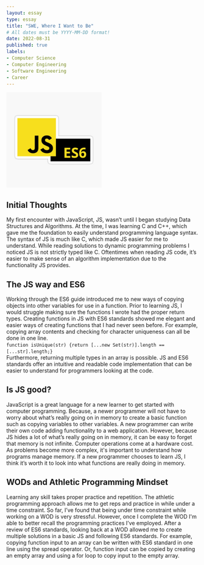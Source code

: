 ```yaml
---
layout: essay
type: essay
title: "SWE, Where I Want to Be"
# All dates must be YYYY-MM-DD format!
date: 2022-08-31
published: true
labels:
- Computer Science
- Computer Engineering
- Software Engineering
- Career
---
```


<img width="250px" class="rounded float-start pe-4" src="../img/jsreflection/JSES6.jpg" alt = "JS ES6 logo">



## Initial Thoughts

My first encounter with JavaScript, JS, wasn’t until I began studying Data Structures and Algorithms. At the time, I was learning C and C++, which gave me the foundation to easily understand programming language syntax. The syntax of JS is much like C, which made JS easier for me to understand. While reading solutions to dynamic programming problems I noticed JS is not strictly typed like C. Oftentimes when reading JS code, it’s easier to make sense of an algorithm implementation due to the functionality JS provides.


## The JS way and ES6

Working through the ES6 guide introduced me to new ways of copying objects into other variables for use in a function. Prior to learning JS, I would struggle making sure the functions I wrote had the proper return types. Creating functions in JS with ES6 standards showed me elegant and easier ways of creating functions that I had never seen before. For example, copying array contents and checking for character uniqueness can all be done in one line.
<br>```function isUnique(str) {return [...new Set(str)].length == [...str].length;}```<br>
Furthermore, returning multiple types in an array is possible. JS and ES6 standards offer an intuitive and readable code implementation that can be easier to understand for programmers looking at the code.

## Is JS good?

JavaScript is a great language for a new learner to get started with computer programming. Because, a newer programmer will not have to worry about what’s really going on in memory to create a basic function such as copying variables to other variables. A new programmer can write their own code adding functionality to a web application. However, because JS hides a lot of what’s really going on in memory, it can be easy to forget that memory is not infinite. Computer operations come at a hardware cost. As problems become more complex, it's important to understand how programs manage memory. If a new programmer chooses to learn JS, I think it’s worth it to look into what functions are really doing in memory.

## WODs and Athletic Programming Mindset




Learning any skill takes proper practice and repetition. The athletic programming approach allows me to get reps and practice in while under a time constraint. So far, I’ve found that being under time constraint while working on a WOD is very stressful. However, once I complete the WOD I'm able to better recall the programming practices I’ve employed. After a review of ES6 standards, looking back at a WOD allowed me to create multiple solutions in a basic JS and following ES6 standards. For example, copying function input to an array can be written with ES6 standard in one line using the spread operator. Or, function input can be copied by creating an empty array and using a for loop to copy input to the empty array.
